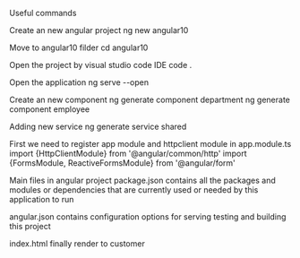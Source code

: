 Useful commands 

Create an new angular project 
	ng new angular10

Move to angular10 filder
	cd angular10

Open the project by visual studio code IDE
	code .

Open the application
	ng serve --open


Create an new component
	ng generate component department
	ng generate component employee

Adding new service
	ng generate service shared

First we need to register app module and httpclient module in app.module.ts
import {HttpClientModule} from '@angular/common/http'
import {FormsModule, ReactiveFormsModule} from '@angular/form'

Main files in angular project
package.json
contains all the packages and modules or dependencies that are currently used or needed by this application to run

angular.json
contains configuration options for serving testing and building this project

index.html
finally render to customer

